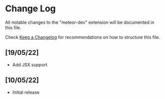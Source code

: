 # Change Log

All notable changes to the "meteor-dev" extension will be documented in this file.

Check [Keep a Changelog](http://keepachangelog.com/) for recommendations on how to structure this file.

## [19/05/22]

- Add JSX support
## [10/05/22]

- Initial release